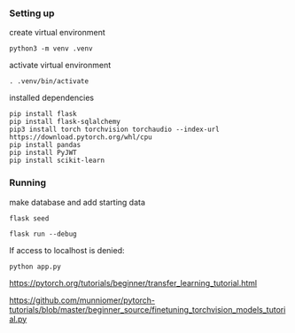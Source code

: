 ### Setting up
create virtual environment
```
python3 -m venv .venv
```
activate virtual environment
```
. .venv/bin/activate
```
installed dependencies
```
pip install flask
pip install flask-sqlalchemy
pip3 install torch torchvision torchaudio --index-url https://download.pytorch.org/whl/cpu
pip install pandas
pip install PyJWT
pip install scikit-learn
```

### Running
make database and add starting data
```
flask seed
```

```
flask run --debug 
```

If access to localhost is denied:
```
python app.py
```

https://pytorch.org/tutorials/beginner/transfer_learning_tutorial.html

https://github.com/munniomer/pytorch-tutorials/blob/master/beginner_source/finetuning_torchvision_models_tutorial.py
